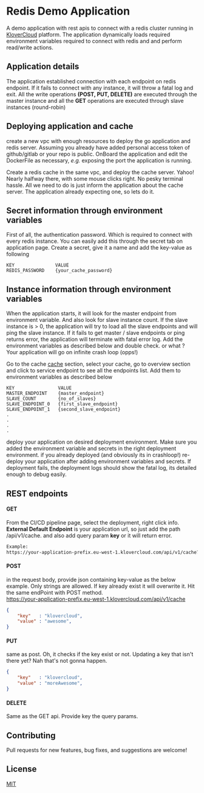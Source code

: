
# Redis Demo Application

A demo application with rest apis to connect with a redis cluster running in [KloverCloud](https://klovercloud.com) platform. The application dynamically loads required environment variables required to connect with redis and and perform read/write actions.

## Application details
The application established connection with each endpoint on redis endpoint. If it fails to connect with any instance, it will throw a fatal log and exit. All the write operations **(POST, PUT, DELETE)** are executed through the master instance and all the **GET** operations are executed through slave instances (round-robin)

## Deploying application and cache

create a new vpc with enough resources to deploy the go application and redis server. Assuming you already have added personal access token of github/gitlab or your repo is public. OnBoard the application and edit the DockerFile as necessary, *e.g.* exposing the port the application is running.

Create a redis cache in the same vpc, and deploy the cache server. Yahoo! Nearly halfway there, with some mouse clicks right. No pesky terminal hassle. All we need to do is just inform the application about the cache server. The application already expecting one, so lets do it.


## Secret information through environment variables
First of all, the authentication password. Which is required to connect with every redis instance. You can easily add this through the secret tab on application page. Create a secret, give it a name and add the key-value as following

```
KEY               VALUE
REDIS_PASSWORD    {your_cache_password}
```

## Instance information through environment variables
When the application starts, it will look for the master endpoint from environment variable. And also look for slave instance count. If the slave instance is > 0, the application will try to load all the slave endpoints and will ping the slave instance. If it fails to get master / slave endpoints or ping returns error, the application will terminate with fatal error log. Add the environment variables as described below and double check. or what ? Your application will go on infinite crash loop (opps!)

Go to the cache [cache](https://console.klovercloud.com/cache) section, select your cache, go to overview section and click to service endpoint to see all the endpoints list. Add them to environment variables as described below

```
KEY                VALUE
MASTER_ENDPOINT    {master_endpoint}
SLAVE_COUNT        {no_of_slaves}
SLAVE_ENDPOINT_0   {first_slave_endpoint}
SLAVE_ENDPOINT_1   {second_slave_endpoint}
.
.
.
.

```
deploy your application on desired deployment environment. Make sure you added the environment variable and secrets in the right deployment environment. if you already deployed (and obviously its in crashloop!) re-deploy your application after adding environment variables and secrets. If deployment fails, the deployment logs should show the fatal log, its detailed enough to debug easily.
## REST endpoints
#### GET
From the CI/CD pipeline page, select the deployment, right click info. **External Default Endpoint** is your application url, so just add the path /api/v1/cache. and also add query param **key** or it will return error.
```bash
Example:
https://your-application-prefix.eu-west-1.klovercloud.com/api/v1/cache?key=your_key
```
#### POST
in the request body, provide json containing key-value as the below example. Only strings are allowed. If key already exist it will overwrite it.
Hit the same endPoint with POST method.\
https://your-application-prefix.eu-west-1.klovercloud.com/api/v1/cache
```json
{
    "key"   : "klovercloud",
    "value" : "awesome",
}
```
#### PUT
same as post. Oh, it checks if the key exist or not. Updating a key that isn't there yet? Nah that's not gonna happen.
```json
{
    "key"   : "klovercloud",
    "value" : "moreAwesome",
}
```
#### DELETE
Same as the GET api. Provide key the query params.
## Contributing
Pull requests for new features, bug fixes, and suggestions are welcome!

## License
[MIT](https://choosealicense.com/licenses/mit/)
